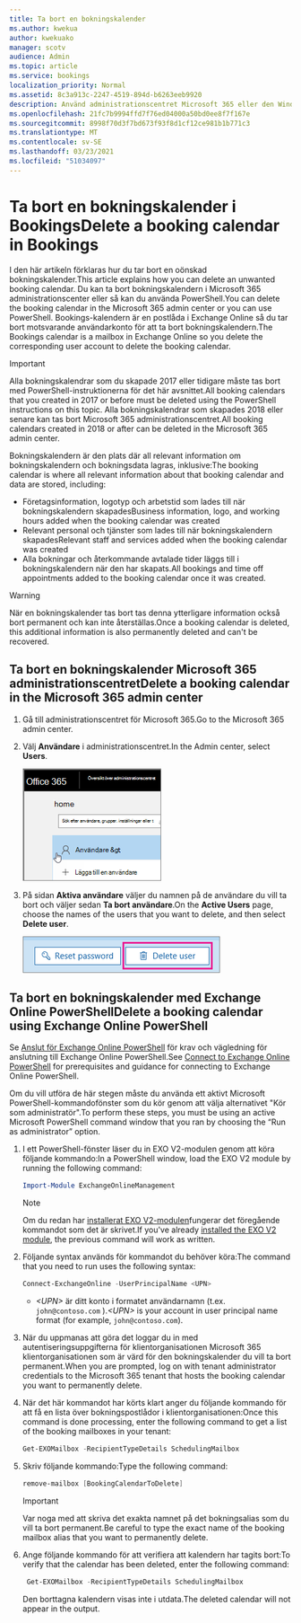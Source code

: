 ```yaml
---
title: Ta bort en bokningskalender
ms.author: kwekua
author: kwekuako
manager: scotv
audience: Admin
ms.topic: article
ms.service: bookings
localization_priority: Normal
ms.assetid: 8c3a913c-2247-4519-894d-b6263eeb9920
description: Använd administrationscentret Microsoft 365 eller den Windows PowerShell ta bort Bookings-kalendrar.
ms.openlocfilehash: 21fc7b9994ffd7f76ed04000a50bd0ee8f7f167e
ms.sourcegitcommit: 8998f70d3f7bd673f93f8d1cf12ce981b1b771c3
ms.translationtype: MT
ms.contentlocale: sv-SE
ms.lasthandoff: 03/23/2021
ms.locfileid: "51034097"
---
```

# <a name="delete-a-booking-calendar-in-bookings"></a><span data-ttu-id="8cee9-103">Ta bort en bokningskalender i Bookings</span><span class="sxs-lookup"><span data-stu-id="8cee9-103">Delete a booking calendar in Bookings</span></span>

<span data-ttu-id="8cee9-104">I den här artikeln förklaras hur du tar bort en oönskad bokningskalender.</span><span class="sxs-lookup"><span data-stu-id="8cee9-104">This article explains how you can delete an unwanted booking calendar.</span></span> <span data-ttu-id="8cee9-105">Du kan ta bort bokningskalendern i Microsoft 365 administrationscenter eller så kan du använda PowerShell.</span><span class="sxs-lookup"><span data-stu-id="8cee9-105">You can delete the booking calendar in the Microsoft 365 admin center or you can use PowerShell.</span></span> <span data-ttu-id="8cee9-106">Bookings-kalendern är en postlåda i Exchange Online så du tar bort motsvarande användarkonto för att ta bort bokningskalendern.</span><span class="sxs-lookup"><span data-stu-id="8cee9-106">The Bookings calendar is a mailbox in Exchange Online so you delete the corresponding user account to delete the booking calendar.</span></span>

> [!IMPORTANT]
> <span data-ttu-id="8cee9-107">Alla bokningskalendrar som du skapade 2017 eller tidigare måste tas bort med PowerShell-instruktionerna för det här avsnittet.</span><span class="sxs-lookup"><span data-stu-id="8cee9-107">All booking calendars that you created in 2017 or before must be deleted using the PowerShell instructions on this topic.</span></span> <span data-ttu-id="8cee9-108">Alla bokningskalendrar som skapades 2018 eller senare kan tas bort Microsoft 365 administrationscentret.</span><span class="sxs-lookup"><span data-stu-id="8cee9-108">All booking calendars created in 2018 or after can be deleted in the Microsoft 365 admin center.</span></span>

<span data-ttu-id="8cee9-109">Bokningskalendern är den plats där all relevant information om bokningskalendern och bokningsdata lagras, inklusive:</span><span class="sxs-lookup"><span data-stu-id="8cee9-109">The booking calendar is where all relevant information about that booking calendar and data are stored, including:</span></span>

- <span data-ttu-id="8cee9-110">Företagsinformation, logotyp och arbetstid som lades till när bokningskalendern skapades</span><span class="sxs-lookup"><span data-stu-id="8cee9-110">Business information, logo, and working hours added when the booking calendar was created</span></span>
- <span data-ttu-id="8cee9-111">Relevant personal och tjänster som lades till när bokningskalendern skapades</span><span class="sxs-lookup"><span data-stu-id="8cee9-111">Relevant staff and services added when the booking calendar was created</span></span>
- <span data-ttu-id="8cee9-112">Alla bokningar och återkommande avtalade tider läggs till i bokningskalendern när den har skapats.</span><span class="sxs-lookup"><span data-stu-id="8cee9-112">All bookings and time off appointments added to the booking calendar once it was created.</span></span>

> [!WARNING]
> <span data-ttu-id="8cee9-113">När en bokningskalender tas bort tas denna ytterligare information också bort permanent och kan inte återställas.</span><span class="sxs-lookup"><span data-stu-id="8cee9-113">Once a booking calendar is deleted, this additional information is also permanently deleted and can't be recovered.</span></span>

## <a name="delete-a-booking-calendar-in-the-microsoft-365-admin-center"></a><span data-ttu-id="8cee9-114">Ta bort en bokningskalender Microsoft 365 administrationscentret</span><span class="sxs-lookup"><span data-stu-id="8cee9-114">Delete a booking calendar in the Microsoft 365 admin center</span></span>

1. <span data-ttu-id="8cee9-115">Gå till administrationscentret för Microsoft 365.</span><span class="sxs-lookup"><span data-stu-id="8cee9-115">Go to the Microsoft 365 admin center.</span></span>

1. <span data-ttu-id="8cee9-116">Välj **Användare** i administrationscentret.</span><span class="sxs-lookup"><span data-stu-id="8cee9-116">In the Admin center, select **Users**.</span></span>

   ![Bild av användargränssnittet för användare Microsoft 365 administrationscentret](../media/bookings-admin-center-users.png)

1. <span data-ttu-id="8cee9-118">På sidan **Aktiva användare** väljer du namnen på de användare du vill ta bort och väljer sedan **Ta bort användare**.</span><span class="sxs-lookup"><span data-stu-id="8cee9-118">On the **Active Users** page, choose the names of the users that you want to delete, and then select **Delete user**.</span></span>

   ![Bild av ta bort användargränssnittet i Microsoft 365 administrationscenter](../media/bookings-delete-user.png)

## <a name="delete-a-booking-calendar-using-exchange-online-powershell"></a><span data-ttu-id="8cee9-120">Ta bort en bokningskalender med Exchange Online PowerShell</span><span class="sxs-lookup"><span data-stu-id="8cee9-120">Delete a booking calendar using Exchange Online PowerShell</span></span>

<span data-ttu-id="8cee9-121">Se [Anslut för Exchange Online PowerShell](/powershell/exchange/exchange-online-powershell-v2?view=exchange-ps) för krav och vägledning för anslutning till Exchange Online PowerShell.</span><span class="sxs-lookup"><span data-stu-id="8cee9-121">See [Connect to Exchange Online PowerShell](/powershell/exchange/exchange-online-powershell-v2?view=exchange-ps) for prerequisites and guidance for connecting to Exchange Online PowerShell.</span></span>

<span data-ttu-id="8cee9-122">Om du vill utföra de här stegen måste du använda ett aktivt Microsoft PowerShell-kommandofönster som du kör genom att välja alternativet "Kör som administratör".</span><span class="sxs-lookup"><span data-stu-id="8cee9-122">To perform these steps, you must be using an active Microsoft PowerShell command window that you ran by choosing the “Run as administrator” option.</span></span>

1. <span data-ttu-id="8cee9-123">I ett PowerShell-fönster läser du in EXO V2-modulen genom att köra följande kommando:</span><span class="sxs-lookup"><span data-stu-id="8cee9-123">In a PowerShell window, load the EXO V2 module by running the following command:</span></span>

   ```powershell
   Import-Module ExchangeOnlineManagement
   ```

   > [!NOTE]
   > <span data-ttu-id="8cee9-124">Om du redan har [installerat EXO V2-modulen](/powershell/exchange/exchange-online-powershell-v2?view=exchange-ps#install-and-maintain-the-exo-v2-module)fungerar det föregående kommandot som det är skrivet.</span><span class="sxs-lookup"><span data-stu-id="8cee9-124">If you've already [installed the EXO V2 module](/powershell/exchange/exchange-online-powershell-v2?view=exchange-ps#install-and-maintain-the-exo-v2-module), the previous command will work as written.</span></span>
   
2. <span data-ttu-id="8cee9-125">Följande syntax används för kommandot du behöver köra:</span><span class="sxs-lookup"><span data-stu-id="8cee9-125">The command that you need to run uses the following syntax:</span></span>

   ```powershell
   Connect-ExchangeOnline -UserPrincipalName <UPN> 
   ```

   - <span data-ttu-id="8cee9-126">_\<UPN\>_ är ditt konto i formatet användarnamn (t.ex. `john@contoso.com` ).</span><span class="sxs-lookup"><span data-stu-id="8cee9-126">_\<UPN\>_ is your account in user principal name format (for example, `john@contoso.com`).</span></span>

3. <span data-ttu-id="8cee9-127">När du uppmanas att göra det loggar du in med autentiseringsuppgifterna för klientorganisationen Microsoft 365 klientorganisationen som är värd för den bokningskalender du vill ta bort permanent.</span><span class="sxs-lookup"><span data-stu-id="8cee9-127">When you are prompted, log on with tenant administrator credentials to the Microsoft 365 tenant that hosts the booking calendar you want to permanently delete.</span></span>

4. <span data-ttu-id="8cee9-128">När det här kommandot har körts klart anger du följande kommando för att få en lista över bokningspostlådor i klientorganisationen:</span><span class="sxs-lookup"><span data-stu-id="8cee9-128">Once this command is done processing, enter the following command to get a list of the booking mailboxes in your tenant:</span></span>

   ```powershell
   Get-EXOMailbox -RecipientTypeDetails SchedulingMailbox
   ```

5. <span data-ttu-id="8cee9-129">Skriv följande kommando:</span><span class="sxs-lookup"><span data-stu-id="8cee9-129">Type the following command:</span></span>

   ```powershell
   remove-mailbox [BookingCalendarToDelete]
   ```

   > [!IMPORTANT]
   > <span data-ttu-id="8cee9-130">Var noga med att skriva det exakta namnet på det bokningsalias som du vill ta bort permanent.</span><span class="sxs-lookup"><span data-stu-id="8cee9-130">Be careful to type the exact name of the booking mailbox alias that you want to permanently delete.</span></span>

6. <span data-ttu-id="8cee9-131">Ange följande kommando för att verifiera att kalendern har tagits bort:</span><span class="sxs-lookup"><span data-stu-id="8cee9-131">To verify that the calendar has been deleted, enter the following command:</span></span>

   ```powershell
    Get-EXOMailbox -RecipientTypeDetails SchedulingMailbox
   ```

   <span data-ttu-id="8cee9-132">Den borttagna kalendern visas inte i utdata.</span><span class="sxs-lookup"><span data-stu-id="8cee9-132">The deleted calendar will not appear in the output.</span></span>

